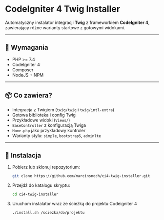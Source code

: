 # CodeIgniter 4 Twig Installer

Automatyczny instalator integracji **Twig** z frameworkiem **CodeIgniter 4**, zawierający różne warianty startowe z gotowymi widokami.

---

## 🔧 Wymagania

- PHP >= 7.4
- CodeIgniter 4
- Composer
- NodeJS + NPM

---

## 📦 Co zawiera?

- Integracja z Twigiem (`twig/twig` i `twig/intl-extra`)
- Gotowa biblioteka i config Twig
- Przykładowe widoki (`Views/`)
- `BaseController` z konfiguracją Twiga
- `Home.php` jako przykładowy kontroler
- Warianty stylu: `simple`, `bootstrap5`, `adminlte`

---

## 🧪 Instalacja

1. Pobierz lub sklonuj repozytorium:
   
   ```bash
   git clone https://github.com/marcinsnoch/ci4-twig-installer.git
   ```

2. Przejdź do katalogu skryptu:
   
   ```bash
   cd ci4-twig-installer
   ```

3. Uruchom instalator wraz ze ścieżką do projektu Codeigniter 4
   
   ```bash
   ./install.sh /sciezka/do/projektu
   ```
